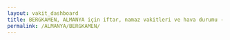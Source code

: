 ```yaml
---
layout: vakit_dashboard
title: BERGKAMEN, ALMANYA için iftar, namaz vakitleri ve hava durumu - ilçe/eyalet seç
permalink: /ALMANYA/BERGKAMEN/
---
```


<script type="text/javascript">
  var GLOBAL_COUNTRY = 'ALMANYA';
  var GLOBAL_CITY = 'BERGKAMEN';
  var GLOBAL_STATE = '';
  var lat = 72;
  var lon = 21;
</script>
